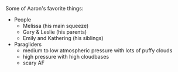 Some of Aaron's favorite things:
- People
    - Melissa (his main squeeze)
    - Gary & Leslie (his parents)
    - Emily and Kathering (his siblings)
- Paragliders
    - medium to low atmospheric pressure with lots of puffy clouds
    - high pressure with high cloudbases
    - scary AF
